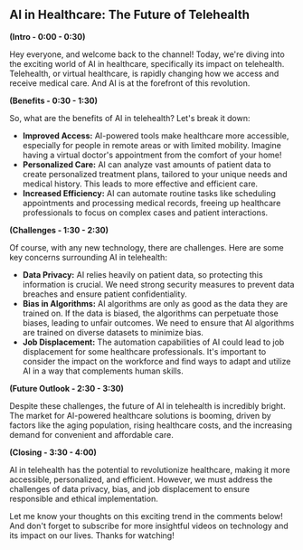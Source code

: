 ## AI in Healthcare: The Future of Telehealth

**(Intro - 0:00 - 0:30)**

Hey everyone, and welcome back to the channel! Today, we're diving into the exciting world of AI in healthcare, specifically its impact on telehealth.  Telehealth, or virtual healthcare, is rapidly changing how we access and receive medical care. And AI is at the forefront of this revolution. 

**(Benefits - 0:30 - 1:30)**

So, what are the benefits of AI in telehealth? Let's break it down:

* **Improved Access:** AI-powered tools make healthcare more accessible, especially for people in remote areas or with limited mobility. Imagine having a virtual doctor's appointment from the comfort of your home!
* **Personalized Care:** AI can analyze vast amounts of patient data to create personalized treatment plans, tailored to your unique needs and medical history. This leads to more effective and efficient care.
* **Increased Efficiency:** AI can automate routine tasks like scheduling appointments and processing medical records, freeing up healthcare professionals to focus on complex cases and patient interactions.

**(Challenges - 1:30 - 2:30)**

Of course, with any new technology, there are challenges.  Here are some key concerns surrounding AI in telehealth:

* **Data Privacy:**  AI relies heavily on patient data, so protecting this information is crucial. We need strong security measures to prevent data breaches and ensure patient confidentiality.
* **Bias in Algorithms:** AI algorithms are only as good as the data they are trained on. If the data is biased, the algorithms can perpetuate those biases, leading to unfair outcomes. We need to ensure that AI algorithms are trained on diverse datasets to minimize bias.
* **Job Displacement:** The automation capabilities of AI could lead to job displacement for some healthcare professionals.  It's important to consider the impact on the workforce and find ways to adapt and utilize AI in a way that complements human skills.

**(Future Outlook - 2:30 - 3:30)**

Despite these challenges, the future of AI in telehealth is incredibly bright. The market for AI-powered healthcare solutions is booming, driven by factors like the aging population, rising healthcare costs, and the increasing demand for convenient and affordable care.

**(Closing - 3:30 - 4:00)**

AI in telehealth has the potential to revolutionize healthcare, making it more accessible, personalized, and efficient. However, we must address the challenges of data privacy, bias, and job displacement to ensure responsible and ethical implementation.  

Let me know your thoughts on this exciting trend in the comments below! And don't forget to subscribe for more insightful videos on technology and its impact on our lives.  Thanks for watching!